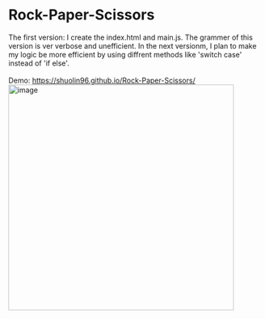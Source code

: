 # Rock-Paper-Scissors
The first version: I create the index.html and main.js. The grammer of this version is ver verbose and unefficient. In the next versionm, I plan to make my logic be more efficient by using diffrent methods like 'switch case' instead of 'if else'. \
\
Demo: <https://shuolin96.github.io/Rock-Paper-Scissors/> \
<img width="446" alt="image" src="https://user-images.githubusercontent.com/82881422/183310315-136c8667-d8e3-467e-abbd-baca47c6d5d0.png">
